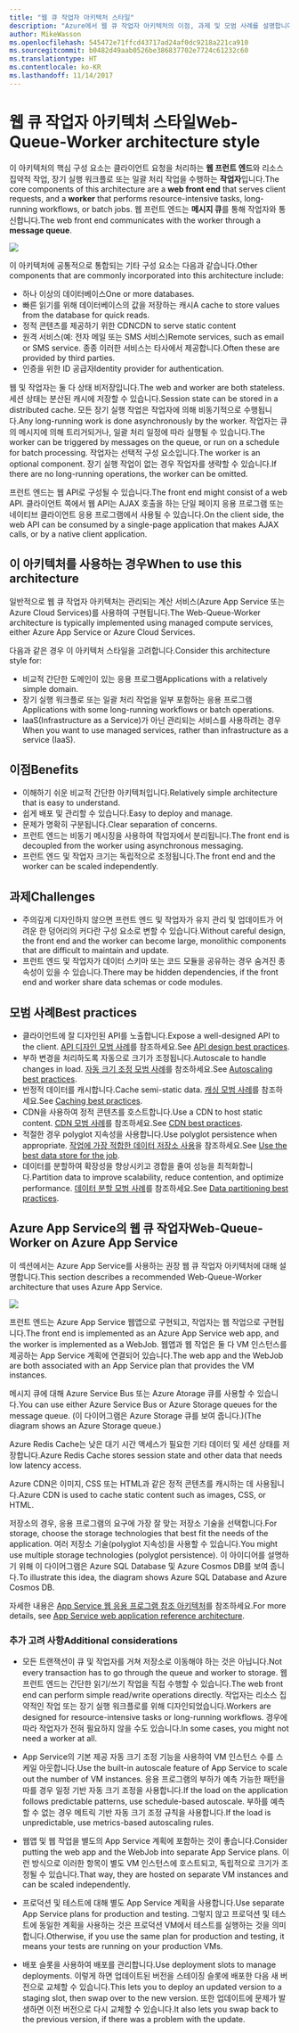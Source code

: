```yaml
---
title: "웹 큐 작업자 아키텍처 스타일"
description: "Azure에서 웹 큐 작업자 아키텍처의 이점, 과제 및 모범 사례를 설명합니다."
author: MikeWasson
ms.openlocfilehash: 545472e71ffcd43717ad24af0dc9218a221ca910
ms.sourcegitcommit: b0482d49aab0526be386837702e7724c61232c60
ms.translationtype: HT
ms.contentlocale: ko-KR
ms.lasthandoff: 11/14/2017
---
```

# <a name="web-queue-worker-architecture-style"></a><span data-ttu-id="f3192-103">웹 큐 작업자 아키텍처 스타일</span><span class="sxs-lookup"><span data-stu-id="f3192-103">Web-Queue-Worker architecture style</span></span>

<span data-ttu-id="f3192-104">이 아키텍처의 핵심 구성 요소는 클라이언트 요청을 처리하는 **웹 프런트 엔드**와 리소스 집약적 작업, 장기 실행 워크플로 또는 일괄 처리 작업을 수행하는 **작업자**입니다.</span><span class="sxs-lookup"><span data-stu-id="f3192-104">The core components of this architecture are a **web front end** that serves client requests, and a **worker** that performs resource-intensive tasks, long-running workflows, or batch jobs.</span></span>  <span data-ttu-id="f3192-105">웹 프런트 엔드는 **메시지 큐**를 통해 작업자와 통신합니다.</span><span class="sxs-lookup"><span data-stu-id="f3192-105">The web front end communicates with the worker through a **message queue**.</span></span>  

![](./images/web-queue-worker-logical.svg)

<span data-ttu-id="f3192-106">이 아키텍처에 공통적으로 통합되는 기타 구성 요소는 다음과 같습니다.</span><span class="sxs-lookup"><span data-stu-id="f3192-106">Other components that are commonly incorporated into this architecture include:</span></span>

- <span data-ttu-id="f3192-107">하나 이상의 데이터베이스</span><span class="sxs-lookup"><span data-stu-id="f3192-107">One or more databases.</span></span> 
- <span data-ttu-id="f3192-108">빠른 읽기를 위해 데이터베이스의 값을 저장하는 캐시</span><span class="sxs-lookup"><span data-stu-id="f3192-108">A cache to store values from the database for quick reads.</span></span>
- <span data-ttu-id="f3192-109">정적 콘텐츠를 제공하기 위한 CDN</span><span class="sxs-lookup"><span data-stu-id="f3192-109">CDN to serve static content</span></span>
- <span data-ttu-id="f3192-110">원격 서비스(예: 전자 메일 또는 SMS 서비스)</span><span class="sxs-lookup"><span data-stu-id="f3192-110">Remote services, such as email or SMS service.</span></span> <span data-ttu-id="f3192-111">종종 이러한 서비스는 타사에서 제공합니다.</span><span class="sxs-lookup"><span data-stu-id="f3192-111">Often these are provided by third parties.</span></span>
- <span data-ttu-id="f3192-112">인증을 위한 ID 공급자</span><span class="sxs-lookup"><span data-stu-id="f3192-112">Identity provider for authentication.</span></span>

<span data-ttu-id="f3192-113">웹 및 작업자는 둘 다 상태 비저장입니다.</span><span class="sxs-lookup"><span data-stu-id="f3192-113">The web and worker are both stateless.</span></span> <span data-ttu-id="f3192-114">세션 상태는 분산된 캐시에 저장할 수 있습니다.</span><span class="sxs-lookup"><span data-stu-id="f3192-114">Session state can be stored in a distributed cache.</span></span> <span data-ttu-id="f3192-115">모든 장기 실행 작업은 작업자에 의해 비동기적으로 수행됩니다.</span><span class="sxs-lookup"><span data-stu-id="f3192-115">Any long-running work is done asynchronously by the worker.</span></span> <span data-ttu-id="f3192-116">작업자는 큐의 메시지에 의해 트리거되거나, 일괄 처리 일정에 따라 실행될 수 있습니다.</span><span class="sxs-lookup"><span data-stu-id="f3192-116">The worker can be triggered by messages on the queue, or run on a schedule for batch processing.</span></span> <span data-ttu-id="f3192-117">작업자는 선택적 구성 요소입니다.</span><span class="sxs-lookup"><span data-stu-id="f3192-117">The worker is an optional component.</span></span> <span data-ttu-id="f3192-118">장기 실행 작업이 없는 경우 작업자를 생략할 수 있습니다.</span><span class="sxs-lookup"><span data-stu-id="f3192-118">If there are no long-running operations, the worker can be omitted.</span></span>  

<span data-ttu-id="f3192-119">프런트 엔드는 웹 API로 구성될 수 있습니다.</span><span class="sxs-lookup"><span data-stu-id="f3192-119">The front end might consist of a web API.</span></span> <span data-ttu-id="f3192-120">클라이언트 쪽에서 웹 API는 AJAX 호출을 하는 단일 페이지 응용 프로그램 또는 네이티브 클라이언트 응용 프로그램에서 사용될 수 있습니다.</span><span class="sxs-lookup"><span data-stu-id="f3192-120">On the client side, the web API can be consumed by a single-page application that makes AJAX calls, or by a native client application.</span></span>

## <a name="when-to-use-this-architecture"></a><span data-ttu-id="f3192-121">이 아키텍처를 사용하는 경우</span><span class="sxs-lookup"><span data-stu-id="f3192-121">When to use this architecture</span></span>

<span data-ttu-id="f3192-122">일반적으로 웹 큐 작업자 아키텍처는 관리되는 계산 서비스(Azure App Service 또는 Azure Cloud Services)를 사용하여 구현됩니다.</span><span class="sxs-lookup"><span data-stu-id="f3192-122">The Web-Queue-Worker architecture is typically implemented using managed compute services, either Azure App Service or Azure Cloud Services.</span></span> 

<span data-ttu-id="f3192-123">다음과 같은 경우 이 아키텍처 스타일을 고려합니다.</span><span class="sxs-lookup"><span data-stu-id="f3192-123">Consider this architecture style for:</span></span>

- <span data-ttu-id="f3192-124">비교적 간단한 도메인이 있는 응용 프로그램</span><span class="sxs-lookup"><span data-stu-id="f3192-124">Applications with a relatively simple domain.</span></span>
- <span data-ttu-id="f3192-125">장기 실행 워크플로 또는 일괄 처리 작업을 일부 포함하는 응용 프로그램</span><span class="sxs-lookup"><span data-stu-id="f3192-125">Applications with some long-running workflows or batch operations.</span></span>
- <span data-ttu-id="f3192-126">IaaS(Infrastructure as a Service)가 아닌 관리되는 서비스를 사용하려는 경우</span><span class="sxs-lookup"><span data-stu-id="f3192-126">When you want to use managed services, rather than infrastructure as a service (IaaS).</span></span>

## <a name="benefits"></a><span data-ttu-id="f3192-127">이점</span><span class="sxs-lookup"><span data-stu-id="f3192-127">Benefits</span></span>

- <span data-ttu-id="f3192-128">이해하기 쉬운 비교적 간단한 아키텍처입니다.</span><span class="sxs-lookup"><span data-stu-id="f3192-128">Relatively simple architecture that is easy to understand.</span></span>
- <span data-ttu-id="f3192-129">쉽게 배포 및 관리할 수 있습니다.</span><span class="sxs-lookup"><span data-stu-id="f3192-129">Easy to deploy and manage.</span></span>
- <span data-ttu-id="f3192-130">문제가 명확히 구분됩니다.</span><span class="sxs-lookup"><span data-stu-id="f3192-130">Clear separation of concerns.</span></span>
- <span data-ttu-id="f3192-131">프런트 엔드는 비동기 메시징을 사용하여 작업자에서 분리됩니다.</span><span class="sxs-lookup"><span data-stu-id="f3192-131">The front end is decoupled from the worker using asynchronous messaging.</span></span>
- <span data-ttu-id="f3192-132">프런트 엔드 및 작업자 크기는 독립적으로 조정됩니다.</span><span class="sxs-lookup"><span data-stu-id="f3192-132">The front end and the worker can be scaled independently.</span></span>

## <a name="challenges"></a><span data-ttu-id="f3192-133">과제</span><span class="sxs-lookup"><span data-stu-id="f3192-133">Challenges</span></span>

- <span data-ttu-id="f3192-134">주의깊게 디자인하지 않으면 프런트 엔드 및 작업자가 유지 관리 및 업데이트가 어려운 한 덩어리의 커다란 구성 요소로 변할 수 있습니다.</span><span class="sxs-lookup"><span data-stu-id="f3192-134">Without careful design, the front end and the worker can become large, monolithic components that are difficult to maintain and update.</span></span>
- <span data-ttu-id="f3192-135">프런트 엔드 및 작업자가 데이터 스키마 또는 코드 모듈을 공유하는 경우 숨겨진 종속성이 있을 수 있습니다.</span><span class="sxs-lookup"><span data-stu-id="f3192-135">There may be hidden dependencies, if the front end and worker share data schemas or code modules.</span></span> 

## <a name="best-practices"></a><span data-ttu-id="f3192-136">모범 사례</span><span class="sxs-lookup"><span data-stu-id="f3192-136">Best practices</span></span>

- <span data-ttu-id="f3192-137">클라이언트에 잘 디자인된 API를 노출합니다.</span><span class="sxs-lookup"><span data-stu-id="f3192-137">Expose a well-designed API to the client.</span></span> <span data-ttu-id="f3192-138">[API 디자인 모범 사례][api-design]를 참조하세요.</span><span class="sxs-lookup"><span data-stu-id="f3192-138">See [API design best practices][api-design].</span></span>
- <span data-ttu-id="f3192-139">부하 변경을 처리하도록 자동으로 크기가 조정됩니다.</span><span class="sxs-lookup"><span data-stu-id="f3192-139">Autoscale to handle changes in load.</span></span> <span data-ttu-id="f3192-140">[자동 크기 조정 모범 사례][autoscaling]를 참조하세요.</span><span class="sxs-lookup"><span data-stu-id="f3192-140">See [Autoscaling best practices][autoscaling].</span></span>
- <span data-ttu-id="f3192-141">반정적 데이터를 캐시합니다.</span><span class="sxs-lookup"><span data-stu-id="f3192-141">Cache semi-static data.</span></span> <span data-ttu-id="f3192-142">[캐싱 모범 사례][caching]를 참조하세요.</span><span class="sxs-lookup"><span data-stu-id="f3192-142">See [Caching best practices][caching].</span></span>
- <span data-ttu-id="f3192-143">CDN을 사용하여 정적 콘텐츠를 호스트합니다.</span><span class="sxs-lookup"><span data-stu-id="f3192-143">Use a CDN to host static content.</span></span> <span data-ttu-id="f3192-144">[CDN 모범 사례][cdn]를 참조하세요.</span><span class="sxs-lookup"><span data-stu-id="f3192-144">See [CDN best practices][cdn].</span></span>
- <span data-ttu-id="f3192-145">적절한 경우 polyglot 지속성을 사용합니다.</span><span class="sxs-lookup"><span data-stu-id="f3192-145">Use polyglot persistence when appropriate.</span></span> <span data-ttu-id="f3192-146">[작업에 가장 적합한 데이터 저장소 사용][polyglot]을 참조하세요.</span><span class="sxs-lookup"><span data-stu-id="f3192-146">See [Use the best data store for the job][polyglot].</span></span>
- <span data-ttu-id="f3192-147">데이터를 분할하여 확장성을 향상시키고 경합을 줄여 성능을 최적화합니다.</span><span class="sxs-lookup"><span data-stu-id="f3192-147">Partition data to improve scalability, reduce contention, and optimize performance.</span></span> <span data-ttu-id="f3192-148">[데이터 분할 모범 사례][data-partition]를 참조하세요.</span><span class="sxs-lookup"><span data-stu-id="f3192-148">See [Data partitioning best practices][data-partition].</span></span>


## <a name="web-queue-worker-on-azure-app-service"></a><span data-ttu-id="f3192-149">Azure App Service의 웹 큐 작업자</span><span class="sxs-lookup"><span data-stu-id="f3192-149">Web-Queue-Worker on Azure App Service</span></span>

<span data-ttu-id="f3192-150">이 섹션에서는 Azure App Service를 사용하는 권장 웹 큐 작업자 아키텍처에 대해 설명합니다.</span><span class="sxs-lookup"><span data-stu-id="f3192-150">This section describes a recommended Web-Queue-Worker architecture that uses Azure App Service.</span></span> 

![](./images/web-queue-worker-physical.png)

<span data-ttu-id="f3192-151">프런트 엔드는 Azure App Service 웹앱으로 구현되고, 작업자는 웹 작업으로 구현됩니다.</span><span class="sxs-lookup"><span data-stu-id="f3192-151">The front end is implemented as an Azure App Service web app, and the worker is implemented as a WebJob.</span></span> <span data-ttu-id="f3192-152">웹앱과 웹 작업은 둘 다 VM 인스턴스를 제공하는 App Service 계획에 연결되어 있습니다.</span><span class="sxs-lookup"><span data-stu-id="f3192-152">The web app and the WebJob are both associated with an App Service plan that provides the VM instances.</span></span> 

<span data-ttu-id="f3192-153">메시지 큐에 대해 Azure Service Bus 또는 Azure Atorage 큐를 사용할 수 있습니다.</span><span class="sxs-lookup"><span data-stu-id="f3192-153">You can use either Azure Service Bus or Azure Storage queues for the message queue.</span></span> <span data-ttu-id="f3192-154">(이 다이어그램은 Azure Storage 큐를 보여 줍니다.)</span><span class="sxs-lookup"><span data-stu-id="f3192-154">(The diagram shows an Azure Storage queue.)</span></span>

<span data-ttu-id="f3192-155">Azure Redis Cache는 낮은 대기 시간 액세스가 필요한 기타 데이터 및 세션 상태를 저장합니다.</span><span class="sxs-lookup"><span data-stu-id="f3192-155">Azure Redis Cache stores session state and other data that needs low latency access.</span></span>

<span data-ttu-id="f3192-156">Azure CDN은 이미지, CSS 또는 HTML과 같은 정적 콘텐츠를 캐시하는 데 사용됩니다.</span><span class="sxs-lookup"><span data-stu-id="f3192-156">Azure CDN is used to cache static content such as images, CSS, or HTML.</span></span>

<span data-ttu-id="f3192-157">저장소의 경우, 응용 프로그램의 요구에 가장 잘 맞는 저장소 기술을 선택합니다.</span><span class="sxs-lookup"><span data-stu-id="f3192-157">For storage, choose the storage technologies that best fit the needs of the application.</span></span> <span data-ttu-id="f3192-158">여러 저장소 기술(polyglot 지속성)을 사용할 수 있습니다.</span><span class="sxs-lookup"><span data-stu-id="f3192-158">You might use multiple storage technologies (polyglot persistence).</span></span> <span data-ttu-id="f3192-159">이 아이디어를 설명하기 위해 이 다이어그램은 Azure SQL Database 및 Azure Cosmos DB를 보여 줍니다.</span><span class="sxs-lookup"><span data-stu-id="f3192-159">To illustrate this idea, the diagram shows Azure SQL Database and Azure Cosmos DB.</span></span>  

<span data-ttu-id="f3192-160">자세한 내용은 [App Service 웹 응용 프로그램 참조 아키텍처][scalable-web-app]를 참조하세요.</span><span class="sxs-lookup"><span data-stu-id="f3192-160">For more details, see [App Service web application reference architecture][scalable-web-app].</span></span>

### <a name="additional-considerations"></a><span data-ttu-id="f3192-161">추가 고려 사항</span><span class="sxs-lookup"><span data-stu-id="f3192-161">Additional considerations</span></span>

- <span data-ttu-id="f3192-162">모든 트랜잭션이 큐 및 작업자를 거쳐 저장소로 이동해야 하는 것은 아닙니다.</span><span class="sxs-lookup"><span data-stu-id="f3192-162">Not every transaction has to go through the queue and worker to storage.</span></span> <span data-ttu-id="f3192-163">웹 프런트 엔드는 간단한 읽기/쓰기 작업을 직접 수행할 수 있습니다.</span><span class="sxs-lookup"><span data-stu-id="f3192-163">The web front end can perform simple read/write operations directly.</span></span> <span data-ttu-id="f3192-164">작업자는 리소스 집약적인 작업 또는 장기 실행 워크플로를 위해 디자인되었습니다.</span><span class="sxs-lookup"><span data-stu-id="f3192-164">Workers are designed for resource-intensive tasks or long-running workflows.</span></span> <span data-ttu-id="f3192-165">경우에 따라 작업자가 전혀 필요하지 않을 수도 있습니다.</span><span class="sxs-lookup"><span data-stu-id="f3192-165">In some cases, you might not need a worker at all.</span></span>

- <span data-ttu-id="f3192-166">App Service의 기본 제공 자동 크기 조정 기능을 사용하여 VM 인스턴스 수를 스케일 아웃합니다.</span><span class="sxs-lookup"><span data-stu-id="f3192-166">Use the built-in autoscale feature of App Service to scale out the number of VM instances.</span></span> <span data-ttu-id="f3192-167">응용 프로그램의 부하가 예측 가능한 패턴을 따를 경우 일정 기반 자동 크기 조정을 사용합니다.</span><span class="sxs-lookup"><span data-stu-id="f3192-167">If the load on the application follows predictable patterns, use schedule-based autoscale.</span></span> <span data-ttu-id="f3192-168">부하를 예측할 수 없는 경우 메트릭 기반 자동 크기 조정 규칙을 사용합니다.</span><span class="sxs-lookup"><span data-stu-id="f3192-168">If the load is unpredictable, use metrics-based autoscaling rules.</span></span>      

- <span data-ttu-id="f3192-169">웹앱 및 웹 작업을 별도의 App Service 계획에 포함하는 것이 좋습니다.</span><span class="sxs-lookup"><span data-stu-id="f3192-169">Consider putting the web app and the WebJob into separate App Service plans.</span></span> <span data-ttu-id="f3192-170">이런 방식으로 이러한 항목이 별도 VM 인스턴스에 호스트되고, 독립적으로 크기가 조정될 수 있습니다.</span><span class="sxs-lookup"><span data-stu-id="f3192-170">That way, they are hosted on separate VM instances and can be scaled independently.</span></span> 

- <span data-ttu-id="f3192-171">프로덕션 및 테스트에 대해 별도 App Service 계획을 사용합니다.</span><span class="sxs-lookup"><span data-stu-id="f3192-171">Use separate App Service plans for production and testing.</span></span> <span data-ttu-id="f3192-172">그렇지 않고 프로덕션 및 테스트에 동일한 계획을 사용하는 것은 프로덕션 VM에서 테스트를 실행하는 것을 의미합니다.</span><span class="sxs-lookup"><span data-stu-id="f3192-172">Otherwise, if you use the same plan for production and testing, it means your tests are running on your production VMs.</span></span>

- <span data-ttu-id="f3192-173">배포 슬롯을 사용하여 배포를 관리합니다.</span><span class="sxs-lookup"><span data-stu-id="f3192-173">Use deployment slots to manage deployments.</span></span> <span data-ttu-id="f3192-174">이렇게 하면 업데이트된 버전을 스테이징 슬롯에 배포한 다음 새 버전으로 교체할 수 있습니다.</span><span class="sxs-lookup"><span data-stu-id="f3192-174">This lets you to deploy an updated version to a staging slot, then swap over to the new version.</span></span> <span data-ttu-id="f3192-175">또한 업데이트에 문제가 발생하면 이전 버전으로 다시 교체할 수 있습니다.</span><span class="sxs-lookup"><span data-stu-id="f3192-175">It also lets you swap back to the previous version, if there was a problem with the update.</span></span>

<!-- links -->

[api-design]: ../../best-practices/api-design.md
[autoscaling]: ../../best-practices/auto-scaling.md
[caching]: ../../best-practices/caching.md
[cdn]: ../../best-practices/cdn.md
[data-partition]: ../../best-practices/data-partitioning.md
[polyglot]: ../design-principles/use-the-best-data-store.md
[scalable-web-app]: ../../reference-architectures/app-service-web-app/scalable-web-app.md
